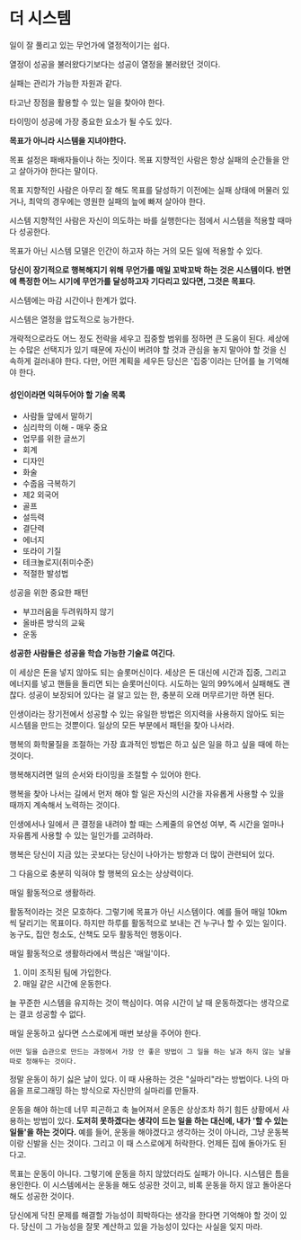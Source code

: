 # 더 시스템

일이 잘 풀리고 있는 무언가에 열정적이기는 쉽다.

열정이 성공을 불러왔다기보다는 성공이 열정을 불러왔던 것이다.

실패는 관리가 가능한 자원과 같다.

타고난 장점을 활용할 수 있는 일을 찾아야 한다.

타이밍이 성공에 가장 중요한 요소가 될 수도 있다.

**목표가 아니라 시스템을 지녀야한다.**

목표 설정은 패배자들이나 하는 짓이다. 목표 지향적인 사람은 항상 실패의 순간들을 안고 살아가야 한다는 말이다.

목표 지향적인 사람은 아무리 잘 해도 목표를 달성하기 이전에는 실패 상태에 머물러 있거나, 최악의 경우에는 영원한 실패의 늪에 빠져 살아야 한다.

시스템 지향적인 사람은 자신이 의도하는 바를 실행한다는 점에서 시스템을 적용할 때마다 성공한다.

목표가 아닌 시스템 모델은 인간이 하고자 하는 거의 모든 일에 적용할 수 있다.

**당신이 장기적으로 행복해지기 위해 무언가를 매일 꼬박꼬박 하는 것은 시스템이다. 반면에 특정한 어느 시기에 무언가를 달성하고자 기다리고 있다면, 그것은 목표다.**

시스템에는 마감 시간이나 한계가 없다.

시스템은 열정을 압도적으로 능가한다.

개략적으로라도 어느 정도 전략을 세우고 집중할 범위를 정하면 큰 도움이 된다. 세상에는 수많은 선택지가 있기 때문에 자신이 버려야 할 것과 관심을 놓지 말아야 할 것을 신속하게 걸러내야 한다. 다만, 어떤 계획을 세우든 당신은 '집중'이라는 단어를 늘 기억해야 한다.

#### 성인이라면 익혀두어야 할 기술 목록

* 사람들 앞에서 말하기
* 심리학의 이해 - 매우 중요
* 업무를 위한 글쓰기
* 회계
* 디자인
* 화술
* 수줍음 극복하기
* 제2 외국어
* 골프
* 설득력
* 결단력
* 에너지
* 또라이 기질
* 테크놀로지(취미수준)
* 적절한 발성법


성공을 위한 중요한 패턴

* 부끄러움을 두려워하지 않기
* 올바른 방식의 교육
* 운동

**성공한 사람들은 성공을 학습 가능한 기술료 여긴다.**

 이 세상은 돈을 넣지 않아도 되는 슬롯머신이다. 세상은 돈 대신에 시간과 집중, 그리고 에너지를 넣고 핸들을 돌리면 되는 슬롯머신이다. 시도하는 일의 99%에서 실패해도 괜찮다. 성공이 보장되어 있다는 걸 알고 있는 한, 충분히 오래 머무르기만 하면 된다.

 인생이라는 장기전에서 성공할 수 있는 유일한 방법은 의지력을 사용하지 않아도 되는 시스템을 만드는 것뿐이다. 일상의 모든 부분에서 패턴을 찾아 나서라.

 행복의 화학물질을 조절하는 가장 효과적인 방법은 하고 싶은 일을 하고 싶을 때에 하는 것이다.

 행복해지려면 일의 순서와 타이밍을 조절할 수 있어야 한다.

 행복을 찾아 나서는 길에서 먼저 해야 할 일은 자신의 시간을 자유롭게 사용할 수 있을 때까지 계속해서 노력하는 것이다.

 인생에서나 일에서 큰 결정을 내려야 할 때는 스케줄의 유연성 여부, 즉 시간을 얼마나 자유롭게 사용할 수 있는 일인가를 고려하라.

 행복은 당신이 지금 있는 곳보다는 당신이 나아가는 방향과 더 많이 관련되어 있다.

 그 다음으로 충분히 익혀야 할 행복의 요소는 상상력이다.

 매일 활동적으로 생활하라.

 활동적이라는 것은 모호하다. 그렇기에 목표가 아닌 시스템이다. 예를 들어 매일 10km씩 달리기는 목표이다. 하지만 하루를 활동적으로 보내는 건 누구나 할 수 있는 일이다. 농구도, 집안 청소도, 산책도 모두 활동적인 행동이다.

 매일 활동적으로 생활하라에서 핵심은 '매일'이다.

 1. 이미 조직된 팀에 가입한다.
 2. 매일 같은 시간에 운동한다.

 늘 꾸준한 시스템을 유지하는 것이 핵심이다. 여유 시간이 날 때 운동하겠다는 생각으로는 결코 성공할 수 없다.

매일 운동하고 싶다면 스스로에게 매번 보상을 주어야 한다.

    어떤 일을 습관으로 만드는 과정에서 가장 안 좋은 방법이 그 일을 하는 날과 하지 않는 날을 따로 정해두는 것이다.

정말 운동이 하기 싫은 날이 있다. 이 때 사용하는 것은 "실마리"라는 방법이다. 나의 마음을 프로그래밍 하는 방식으로 자신만의 실마리를 만들자.

운동을 해야 하는데 너무 피곤하고 축 늘어져서 운동은 상상조차 하기 힘든 상황에서 사용하는 방법이 있다. **도저히 못하겠다는 생각이 드는 일을 하는 대신에, 내가 '할 수 있는 일들'을 하는 것이다.** 예를 들어, 운동을 해야겠다고 생각하는 것이 아니라, 그냥 운동복이랑 신발을 신는 것이다. 그리고 이 때 스스로에게 허락한다. 언제든 집에 돌아가도 된다고.

목표는 운동이 아니다. 그렇기에 운동을 하지 않았더라도 실패가 아니다. 시스템은 틈을 용인한다. 이 시스템에서는 운동을 해도 성공한 것이고, 비록 운동을 하지 않고 돌아온다 해도 성공한 것이다.

당신에게 닥친 문제를 해결할 가능성이 희박하다는 생각을 한다면 기억해야 할 것이 있다. 당신이 그 가능성을 잘못 계산하고 있을 가능성이 있다는 사실을 잊지 마라.